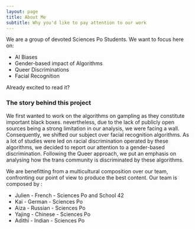 ```yaml
---
layout: page
title: About Me
subtitle: Why you'd like to pay attention to our work
---
```


We are a group of devoted Sciences Po Students. We want to focus here on:

- AI Biases
- Gender-based impact of Algorithms
- Queer Discriminations
- Facial Recognition

Already excited to read it?

### The story behind this project

We first wanted to work on the algorithms on gampling as they constitute important black boxes. nevertheless, due to the lack of publicly open sources being a strong limitation in our analysis, we were facing a wall. Consequently, we shifted our subject over facial recognition algorithms. As a lot of studies were led on racial discrimination operated by these algorithms, we decided to report our attention to a gender-based discrimination. Following the Queer approach, we put an emphasis on analysing how the trans community is discriminated by these algorithms.

We are benefitting from a multicultural composition over our team, confronting our point of view to produce the best content.
Our team is composed by :
- Julien - French - Sciences Po and School 42
- Kai - German - Sciences Po
- Aiza - Russian - Sciences Po
- Yajing - Chinese - Sciences Po
- Adithi - Indian - Sciences Po
